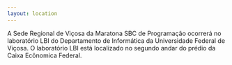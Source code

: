 ```yaml
---
layout: location
---
```


A Sede Regional de Viçosa da Maratona SBC de Programação ocorrerá no laboratório LBI do Departamento de Informática da Universidade Federal de Viçosa. O laboratório LBI está localizado no segundo andar do prédio da Caixa Ecônomica Federal.

